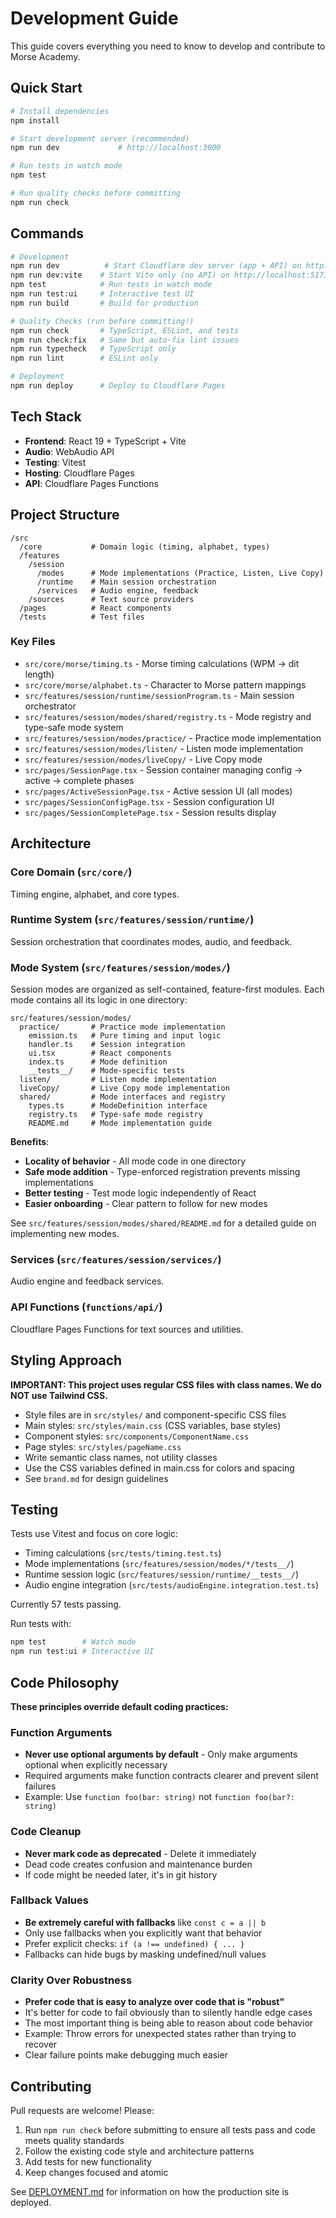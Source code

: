 # Development Guide

This guide covers everything you need to know to develop and contribute to Morse Academy.

## Quick Start

```bash
# Install dependencies
npm install

# Start development server (recommended)
npm run dev             # http://localhost:3000

# Run tests in watch mode
npm test

# Run quality checks before committing
npm run check
```

## Commands

```bash
# Development
npm run dev          # Start Cloudflare dev server (app + API) on http://localhost:3000
npm run dev:vite    # Start Vite only (no API) on http://localhost:5173
npm test            # Run tests in watch mode
npm run test:ui     # Interactive test UI
npm run build       # Build for production

# Quality Checks (run before committing!)
npm run check       # TypeScript, ESLint, and tests
npm run check:fix   # Same but auto-fix lint issues
npm run typecheck   # TypeScript only
npm run lint        # ESLint only

# Deployment
npm run deploy      # Deploy to Cloudflare Pages
```

## Tech Stack

- **Frontend**: React 19 + TypeScript + Vite
- **Audio**: WebAudio API
- **Testing**: Vitest
- **Hosting**: Cloudflare Pages
- **API**: Cloudflare Pages Functions

## Project Structure

```
/src
  /core           # Domain logic (timing, alphabet, types)
  /features
    /session
      /modes      # Mode implementations (Practice, Listen, Live Copy)
      /runtime    # Main session orchestration
      /services   # Audio engine, feedback
    /sources      # Text source providers
  /pages          # React components
  /tests          # Test files
```

### Key Files

- `src/core/morse/timing.ts` - Morse timing calculations (WPM → dit length)
- `src/core/morse/alphabet.ts` - Character to Morse pattern mappings
- `src/features/session/runtime/sessionProgram.ts` - Main session orchestrator
- `src/features/session/modes/shared/registry.ts` - Mode registry and type-safe mode system
- `src/features/session/modes/practice/` - Practice mode implementation
- `src/features/session/modes/listen/` - Listen mode implementation
- `src/features/session/modes/liveCopy/` - Live Copy mode
- `src/pages/SessionPage.tsx` - Session container managing config → active → complete phases
- `src/pages/ActiveSessionPage.tsx` - Active session UI (all modes)
- `src/pages/SessionConfigPage.tsx` - Session configuration UI
- `src/pages/SessionCompletePage.tsx` - Session results display

## Architecture

### Core Domain (`src/core/`)
Timing engine, alphabet, and core types.

### Runtime System (`src/features/session/runtime/`)
Session orchestration that coordinates modes, audio, and feedback.

### Mode System (`src/features/session/modes/`)

Session modes are organized as self-contained, feature-first modules. Each mode contains all its logic in one directory:

```
src/features/session/modes/
  practice/       # Practice mode implementation
    emission.ts   # Pure timing and input logic
    handler.ts    # Session integration
    ui.tsx        # React components
    index.ts      # Mode definition
    __tests__/    # Mode-specific tests
  listen/         # Listen mode implementation
  liveCopy/       # Live Copy mode implementation
  shared/         # Mode interfaces and registry
    types.ts      # ModeDefinition interface
    registry.ts   # Type-safe mode registry
    README.md     # Mode implementation guide
```

**Benefits**:
- **Locality of behavior** - All mode code in one directory
- **Safe mode addition** - Type-enforced registration prevents missing implementations
- **Better testing** - Test mode logic independently of React
- **Easier onboarding** - Clear pattern to follow for new modes

See `src/features/session/modes/shared/README.md` for a detailed guide on implementing new modes.

### Services (`src/features/session/services/`)
Audio engine and feedback services.

### API Functions (`functions/api/`)
Cloudflare Pages Functions for text sources and utilities.

## Styling Approach

**IMPORTANT: This project uses regular CSS files with class names. We do NOT use Tailwind CSS.**

- Style files are in `src/styles/` and component-specific CSS files
- Main styles: `src/styles/main.css` (CSS variables, base styles)
- Component styles: `src/components/ComponentName.css`
- Page styles: `src/styles/pageName.css`
- Write semantic class names, not utility classes
- Use the CSS variables defined in main.css for colors and spacing
- See `brand.md` for design guidelines

## Testing

Tests use Vitest and focus on core logic:
- Timing calculations (`src/tests/timing.test.ts`)
- Mode implementations (`src/features/session/modes/*/tests__/`)
- Runtime session logic (`src/features/session/runtime/__tests__/`)
- Audio engine integration (`src/tests/audioEngine.integration.test.ts`)

Currently 57 tests passing.

Run tests with:
```bash
npm test        # Watch mode
npm run test:ui # Interactive UI
```

## Code Philosophy

**These principles override default coding practices:**

### Function Arguments
- **Never use optional arguments by default** - Only make arguments optional when explicitly necessary
- Required arguments make function contracts clearer and prevent silent failures
- Example: Use `function foo(bar: string)` not `function foo(bar?: string)`

### Code Cleanup
- **Never mark code as deprecated** - Delete it immediately
- Dead code creates confusion and maintenance burden
- If code might be needed later, it's in git history

### Fallback Values
- **Be extremely careful with fallbacks** like `const c = a || b`
- Only use fallbacks when you explicitly want that behavior
- Prefer explicit checks: `if (a !== undefined) { ... }`
- Fallbacks can hide bugs by masking undefined/null values

### Clarity Over Robustness
- **Prefer code that is easy to analyze over code that is "robust"**
- It's better for code to fail obviously than to silently handle edge cases
- The most important thing is being able to reason about code behavior
- Example: Throw errors for unexpected states rather than trying to recover
- Clear failure points make debugging much easier

## Contributing

Pull requests are welcome! Please:
1. Run `npm run check` before submitting to ensure all tests pass and code meets quality standards
2. Follow the existing code style and architecture patterns
3. Add tests for new functionality
4. Keep changes focused and atomic

See [DEPLOYMENT.md](DEPLOYMENT.md) for information on how the production site is deployed.
